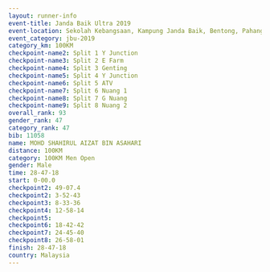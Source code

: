 ```yaml
---
layout: runner-info 
event-title: Janda Baik Ultra 2019
event-location: Sekolah Kebangsaan, Kampung Janda Baik, Bentong, Pahang, Malaysia
event_category: jbu-2019 
category_km: 100KM 
checkpoint-name2: Split 1 Y Junction  
checkpoint-name3: Split 2 E Farm  
checkpoint-name4: Split 3 Genting  
checkpoint-name5: Split 4 Y Junction 
checkpoint-name6: Split 5 ATV 
checkpoint-name7: Split 6 Nuang 1 
checkpoint-name8: Split 7 G Nuang 
checkpoint-name9: Split 8 Nuang 2 
overall_rank: 93
gender_rank: 47
category_rank: 47
bib: 11058
name: MOHD SHAHIRUL AIZAT BIN ASAHARI
distance: 100KM
category: 100KM Men Open
gender: Male
time: 28-47-18
start: 0-00.0
checkpoint2: 49-07.4
checkpoint2: 3-52-43
checkpoint3: 8-33-36
checkpoint4: 12-58-14
checkpoint5: 
checkpoint6: 18-42-42
checkpoint7: 24-45-40
checkpoint8: 26-58-01
finish: 28-47-18
country: Malaysia
---
```

